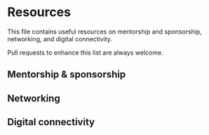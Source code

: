 # Resources

This file contains useful resources on mentorship and sponsorship, networking, and digital connectivity.

Pull requests to enhance this list are always welcome.

## Mentorship & sponsorship

## Networking

## Digital connectivity 

